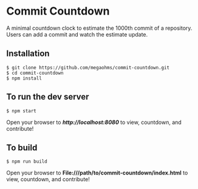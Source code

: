 # Commit Countdown

A minimal countdown clock to estimate the 1000th commit of a repository. Users can add a commit and watch the estimate update. 

## Installation

```
$ git clone https://github.com/megaohms/commit-countdown.git
$ cd commit-countdown
$ npm install
```

## To run the dev server

```
$ npm start
```
Open your browser to ***http://localhost:8080*** to view, countdown, and contribute!


## To build
```
$ npm run build
```
Open your browser to **File:///path/to/commit-countdown/index.html** to view, countdown, and contribute!
